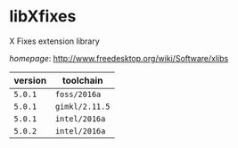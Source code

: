# libXfixes

X Fixes extension library

*homepage*: <http://www.freedesktop.org/wiki/Software/xlibs>

version | toolchain
--------|----------
``5.0.1`` | ``foss/2016a``
``5.0.1`` | ``gimkl/2.11.5``
``5.0.1`` | ``intel/2016a``
``5.0.2`` | ``intel/2016a``
